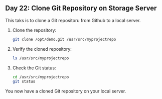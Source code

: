 ## Day 22: Clone Git Repository on Storage Server

This taks is to clone a Git repositoru from Github to a local server.

1. Clone the repository:
    ```bash
    git clone /opt/demo.git /usr/src/myprojectrepo
    ```
2. Verify the cloned repository:
    ```bash
    ls /usr/src/myprojectrepo
    ```
3. Check the Git status:
    ```bash
    cd /usr/src/myprojectrepo
    git status
    ```

You now have a cloned Git repository on your local server.